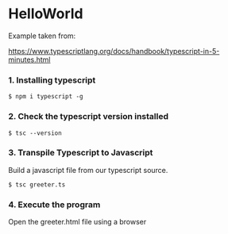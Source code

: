 # HelloWorld

Example taken from:

https://www.typescriptlang.org/docs/handbook/typescript-in-5-minutes.html

### 1. Installing typescript

```shell
$ npm i typescript -g
```

### 2. Check the typescript version installed

```shell
$ tsc --version
```

### 3. Transpile Typescript to Javascript

Build a javascript file from our typescript source.

```shell
$ tsc greeter.ts
```

### 4. Execute the program

Open the greeter.html file using a browser

